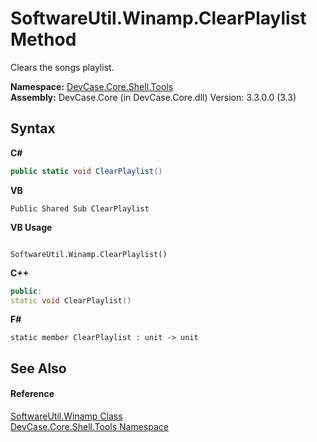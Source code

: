 # SoftwareUtil.Winamp.ClearPlaylist Method 
 

Clears the songs playlist.

**Namespace:**&nbsp;<a href="N_DevCase_Core_Shell_Tools">DevCase.Core.Shell.Tools</a><br />**Assembly:**&nbsp;DevCase.Core (in DevCase.Core.dll) Version: 3.3.0.0 (3.3)

## Syntax

**C#**<br />
``` C#
public static void ClearPlaylist()
```

**VB**<br />
``` VB
Public Shared Sub ClearPlaylist
```

**VB Usage**<br />
``` VB Usage

SoftwareUtil.Winamp.ClearPlaylist()
```

**C++**<br />
``` C++
public:
static void ClearPlaylist()
```

**F#**<br />
``` F#
static member ClearPlaylist : unit -> unit 

```


## See Also


#### Reference
<a href="T_DevCase_Core_Shell_Tools_SoftwareUtil_Winamp">SoftwareUtil.Winamp Class</a><br /><a href="N_DevCase_Core_Shell_Tools">DevCase.Core.Shell.Tools Namespace</a><br />